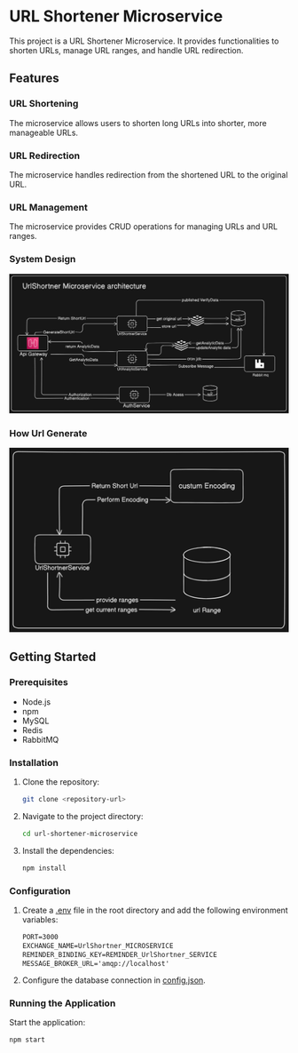 # URL Shortener Microservice

This project is a URL Shortener Microservice. It provides functionalities to shorten URLs, manage URL ranges, and handle URL redirection.

## Features

### URL Shortening

The microservice allows users to shorten long URLs into shorter, more manageable URLs.

### URL Redirection

The microservice handles redirection from the shortened URL to the original URL.

### URL Management

The microservice provides CRUD operations for managing URLs and URL ranges.

### System Design

![URL Shortener](./images/systemDesign.png)

### How Url Generate

![URL Shortener](./images/urlgenerate.png)

## Getting Started

### Prerequisites

- Node.js
- npm
- MySQL
- Redis
- RabbitMQ

### Installation

1. Clone the repository:
   ```sh
   git clone <repository-url>
   ```
2. Navigate to the project directory:
   ```sh
   cd url-shortener-microservice
   ```
3. Install the dependencies:
   ```sh
   npm install
   ```

### Configuration

1. Create a [.env](http://_vscodecontentref_/0) file in the root directory and add the following environment variables:

   ```env
   PORT=3000
   EXCHANGE_NAME=UrlShortner_MICROSERVICE
   REMINDER_BINDING_KEY=REMINDER_UrlShortner_SERVICE
   MESSAGE_BROKER_URL='amqp://localhost'
   ```

2. Configure the database connection in [config.json](http://_vscodecontentref_/1).

### Running the Application

Start the application:

```sh
npm start
```
